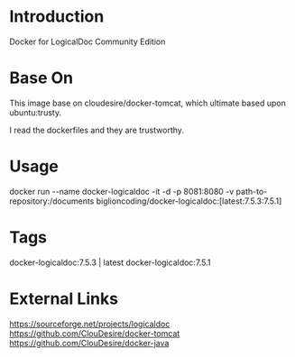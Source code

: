 Introduction
============
Docker for LogicalDoc Community Edition

Base On
==========
This image base on cloudesire/docker-tomcat, which ultimate based upon ubuntu:trusty.

I read the dockerfiles and they are trustworthy. 


Usage
=====
docker run --name docker-logicaldoc -it -d -p 8081:8080 -v path-to-repository:/documents biglioncoding/docker-logicaldoc:[latest:7.5.3:7.5.1]


Tags
====
docker-logicaldoc:7.5.3 | latest
docker-logicaldoc:7.5.1

External Links
==============
https://sourceforge.net/projects/logicaldoc
https://github.com/ClouDesire/docker-tomcat
https://github.com/ClouDesire/docker-java
